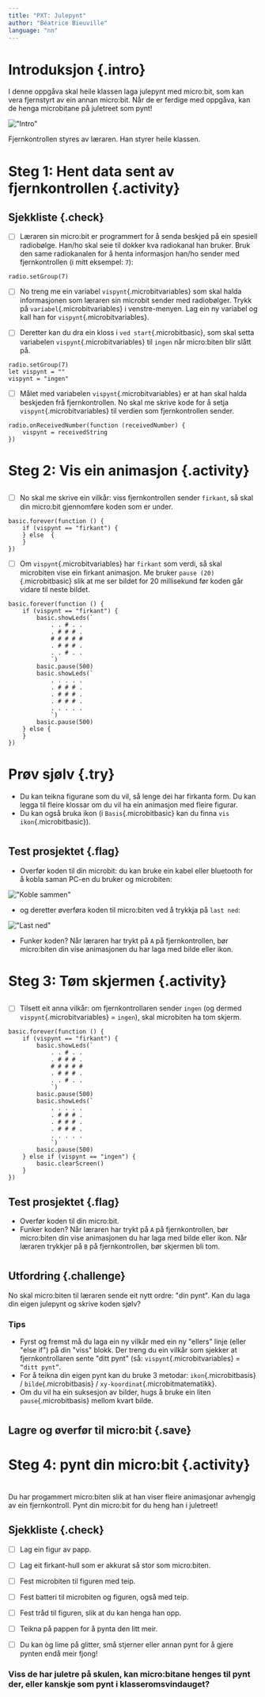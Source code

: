 ```yaml
---
title: "PXT: Julepynt"
author: "Béatrice Bieuville"
language: "nn"
---
```


# Introduksjon {.intro}

I denne oppgåva skal heile klassen laga julepynt med micro:bit, som kan vera fjernstyrt av ein annan micro:bit. Når de er ferdige med oppgåva, kan de henga microbitane på juletreet som pynt!

!["Intro"](gifIntro.gif)

Fjernkontrollen styres av læraren. Han styrer heile klassen.


# Steg 1: Hent data sent av fjernkontrollen {.activity}

## Sjekkliste {.check}

- [ ] Læraren sin micro:bit er programmert for å senda beskjed på ein spesiell radiobølge. Han/ho skal seie til dokker kva radiokanal han bruker. Bruk den same radiokanalen for å henta informasjon han/ho sender med fjernkontrollen (i mitt eksempel: `7`):

```microbit
radio.setGroup(7)
```

- [ ] No treng me ein variabel `vispynt`{.microbitvariables} som skal halda informasjonen som læraren sin microbit sender med radiobølger. Trykk på `variabel`{.microbitvariables} i venstre-menyen. Lag ein ny variabel og kall han for `vispynt`{.microbitvariables}.

- [ ] Deretter kan du dra ein kloss i `ved start`{.microbitbasic}, som skal setta variabelen `vispynt`{.microbitvariables} til `ingen` når micro:biten blir slått på.  

```microbit
radio.setGroup(7)
let vispynt = ""
vispynt = "ingen"
```

- [ ] Målet med variabelen `vispynt`{.microbitvariables} er at han skal halda beskjeden frå fjernkontrollen. No skal me skrive kode for å setja `vispynt`{.microbitvariables} til verdien som fjernkontrollen sender.

```microbit
radio.onReceivedNumber(function (receivedNumber) {
    vispynt = receivedString
})
```

# Steg 2: Vis ein animasjon {.activity}
##

- [ ] No skal me skrive ein vilkår: viss fjernkontrollen sender `firkant`, så skal din micro:bit gjennomføre koden som er under.

```microbit
basic.forever(function () {
    if (vispynt == "firkant") {
    } else  {
    }
})
```

- [ ] Om `vispynt`{.microbitvariables} har `firkant` som verdi, så skal microbiten vise ein firkant animasjon. Me bruker `pause (20)`{.microbitbasic} slik at me ser bildet for 20 millisekund før koden går vidare til neste bildet.

```microbit
basic.forever(function () {
    if (vispynt == "firkant") {
        basic.showLeds(`
            . . # . .
            . # # # .
            # # # # #
            . # # # .
            . . # . .
            `)
        basic.pause(500)
        basic.showLeds(`
            . . . . .
            . # # # .
            . # # # .
            . # # # .
            . . . . .
            `)
        basic.pause(500)
    } else {
    }
})
```

# Prøv sjølv {.try}
- Du kan teikna figurane som du vil, så lenge dei har firkanta form. Du kan legga til fleire klossar om du vil ha ein animasjon med fleire figurar.
- Du kan også bruka ikon (i `Basis`{.microbitbasic} kan du finna `vis ikon`{.microbitbasic}).
#

## Test prosjektet {.flag}
- Overfør koden til din microbit: du kan bruke ein kabel eller bluetooth for å kobla saman PC-en du bruker og microbiten:

!["Koble sammen"](koble.png)

- og deretter øverføra koden til micro:biten ved å trykkja på `last ned`:

!["Last ned"](lastned.png)

- Funker koden? Når læraren har trykt på `A` på fjernkontrollen, bør micro:biten din vise animasjonen du har laga med bilde eller ikon.
#

# Steg 3: Tøm skjermen {.activity}
##

- [ ] Tilsett eit anna vilkår: om fjernkontrollaren sender `ingen` (og dermed `vispynt`{.microbitvariables} = `ingen`), skal microbiten ha tom skjerm.

```microbit
basic.forever(function () {
    if (vispynt == "firkant") {
        basic.showLeds(`
            . . # . .
            . # # # .
            # # # # #
            . # # # .
            . . # . .
            `)
        basic.pause(500)
        basic.showLeds(`
            . . . . .
            . # # # .
            . # # # .
            . # # # .
            . . . . .
            `)
        basic.pause(500)
    } else if (vispynt == "ingen") {
        basic.clearScreen()
    }
})
```

## Test prosjektet {.flag}
- Overfør koden til din micro:bit.
- Funker koden? Når læraren har trykt på `A` på fjernkontrollen, bør micro:biten din vise animasjonen du har laga med bilde eller ikon. Når læraren trykkjer på `B` på fjernkontrollen, bør skjermen bli tom.
#

## Utfordring {.challenge}
No skal micro:biten til læraren sende eit nytt ordre: "din pynt". Kan du laga din eigen julepynt og skrive koden sjølv?

### Tips
- Fyrst og fremst må du laga ein ny vilkår med ein ny "ellers" linje (eller "else if") på din "viss" blokk. Der treng du ein vilkår som sjekker at fjernkontrollaren sente "ditt pynt" (så: `vispynt`{.microbitvariables} = `“ditt pynt”`.
- For å teikna din eigen pynt kan du bruke 3 metodar: `ikon`{.microbitbasis} / `bilde`{.microbitbasis} / `xy-koordinat`{.microbitmatematikk}.
- Om du vil ha ein suksesjon av bilder, hugs å bruke ein liten `pause`{.microbitbasis} mellom kvart bilde.
#

## Lagre og øverfør til micro:bit {.save}

# Steg 4: pynt din micro:bit {.activity}
#

Du har progammert micro:biten slik at han viser fleire animasjonar avhengig av ein fjernkontroll. Pynt din micro:bit for du heng han i juletreet!

## Sjekkliste {.check}

- [ ] Lag ein figur av papp.
- [ ] Lag eit firkant-hull som er akkurat så stor som micro:biten.
- [ ] Fest microbiten til figuren med teip.
- [ ] Fest batteri til microbiten og figuren, også med teip.
- [ ] Fest tråd til figuren, slik at du kan henga han opp.
- [ ] Teikna på pappen for å pynta den litt meir.
- [ ] Du kan òg lime på glitter, små stjerner eller annan pynt for å gjere pynten endå meir fjong!


### Viss de har juletre på skulen, kan micro:bitane henges til pynt der, eller kanskje som pynt i klasseromsvindauget?

